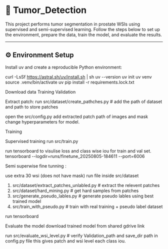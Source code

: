# 🧠 Tumor_Detection

This project performs tumor segmentation in prostate WSIs using supervised and semi-supervised learning. Follow the steps below to set up the environment, prepare the data, train the model, and evaluate the results.

---

## ⚙️ Environment Setup

Install uv and create a reproducible Python environment:

curl -LsSf https://astral.sh/uv/install.sh | sh
uv --version
uv init
uv venv
source .venv/bin/activate
uv pip install -r requirements.lock.txt

Download data
    Training
    Validation

Extract patch:
run src/dataset/create_pathches.py # add the path of dataset and path to store patches

open the src/config.py 
add extracted patch path of images and mask
change hyperparameters for model. 


Training

Supervised training 
run src/train.py 

run tensorboard to visulise loss and class wise iou for train and val set. 
tensorboard --logdir=runs/finetune_20250805-184611 --port=6006


Semi superwise fine tunning :

use extra 30 wsi (does not have mask)
run file inside src/dataset 
1. src/dataset/extract_patches_unlabled.py # extract the relevent patches 
2. src/dataset/hard_mining.py # get hard samples from patches
3. src/generate_pseudo_lables.py # generate pseudo lables using best trained model
4. src/train_with_pseudo.py  # train with real training + pseudo label dataset

run tensorboard

Evaluate the model 
download trained model from shared gdrive link 

run src/evaluate_wsi_level.py # verify Validation_path and save_dir path in config.py file 
this gives patch and wsi level each class iou. 